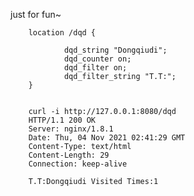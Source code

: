 just for fun~

        location /dqd {

                dqd_string "Dongqiudi";
                dqd_counter on;
                dqd_filter on;
                dqd_filter_string "T.T:";
        }


        curl -i http://127.0.0.1:8080/dqd
        HTTP/1.1 200 OK
        Server: nginx/1.8.1
        Date: Thu, 04 Nov 2021 02:41:29 GMT
        Content-Type: text/html
        Content-Length: 29
        Connection: keep-alive

        T.T:Dongqiudi Visited Times:1
